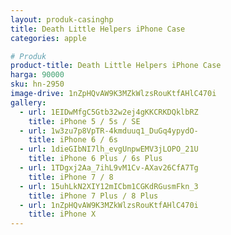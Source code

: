 ```yaml
---
layout: produk-casinghp
title: Death Little Helpers iPhone Case
categories: apple

# Produk
product-title: Death Little Helpers iPhone Case
harga: 90000
sku: hn-2950
image-drive: 1nZpHQvAW9K3MZkWlzsRouKtfAHlC470i
gallery:
  - url: 1EIDwMfgC5Gtb32w2ej4gKKCRKDQklbRZ
    title: iPhone 5 / 5s / SE
  - url: 1w3zu7p8VpTR-4kmduuq1_DuGq4ypydO-
    title: iPhone 6 / 6s
  - url: 1dieGIbNI7lh_evgUnpwEMV3jLOPO_21U
    title: iPhone 6 Plus / 6s Plus
  - url: 1TDgxj2Aa_7ihL9vM1Cv-AXav26CfA7Tg
    title: iPhone 7 / 8
  - url: 15uhLkN2XIY12mICbm1CGKdRGusmFkn_3
    title: iPhone 7 Plus / 8 Plus
  - url: 1nZpHQvAW9K3MZkWlzsRouKtfAHlC470i
    title: iPhone X
---
```

